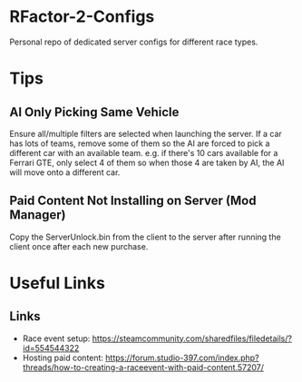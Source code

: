 # RFactor-2-Configs
Personal repo of dedicated server configs for different race types.

# Tips

## AI Only Picking Same Vehicle
Ensure all/multiple filters are selected when launching the server.
If a car has lots of teams, remove some of them so the AI are forced to pick a different car with an available team. 
e.g. if there's 10 cars available for a Ferrari GTE, only select 4 of them so when those 4 are taken by AI, the AI will move onto a different car.

## Paid Content Not Installing on Server (Mod Manager)
Copy the ServerUnlock.bin from the client to the server after running the client once after each new purchase.

# Useful Links
## Links
* Race event setup: https://steamcommunity.com/sharedfiles/filedetails/?id=554544322
* Hosting paid content: https://forum.studio-397.com/index.php?threads/how-to-creating-a-raceevent-with-paid-content.57207/